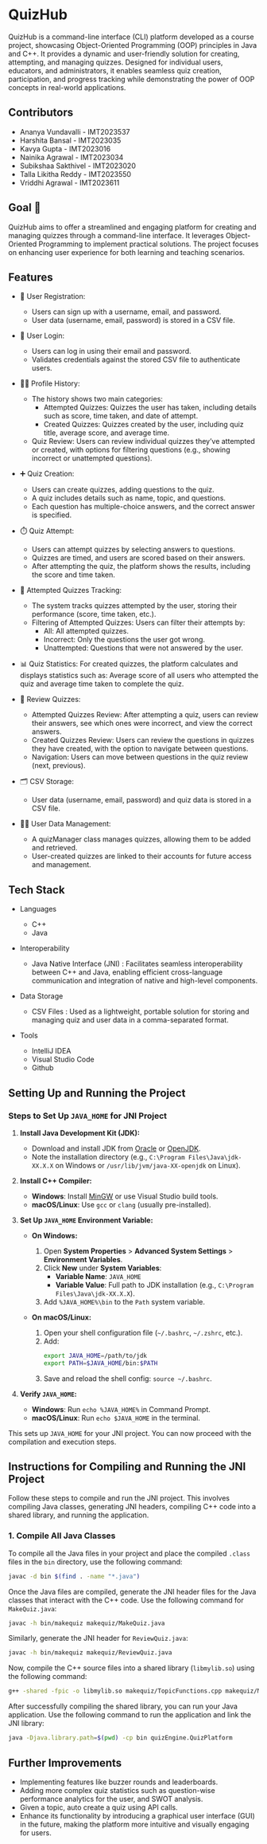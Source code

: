 # QuizHub
QuizHub is a command-line interface (CLI) platform developed as a course project, showcasing Object-Oriented Programming (OOP) principles in Java and C++. It provides a dynamic and user-friendly solution for creating, attempting, and managing quizzes. Designed for individual users, educators, and administrators, it enables seamless quiz creation, participation, and progress tracking while demonstrating the power of OOP concepts in real-world applications.

## Contributors
- Ananya Vundavalli - IMT2023537
- Harshita Bansal - IMT2023035
- Kavya Gupta - IMT2023016
- Nainika Agrawal - IMT2023034
- Subikshaa Sakthivel - IMT2023020
- Talla Likitha Reddy - IMT2023550
- Vriddhi Agrawal - IMT2023611

## Goal :dart: 
QuizHub aims to offer a streamlined and engaging platform for creating and managing quizzes through a command-line interface. It leverages Object-Oriented Programming to implement practical solutions. The project focuses on enhancing user experience for both learning and teaching scenarios.

## Features
- :lock_with_ink_pen: User Registration:
  - Users can sign up with a username, email, and password.
  - User data (username, email, password) is stored in a CSV file.
- :key: User Login:
  - Users can log in using their email and password.
  - Validates credentials against the stored CSV file to authenticate users.
- :adult:‍:briefcase: Profile History:
  - The history shows two main categories:
    - Attempted Quizzes: Quizzes the user has taken, including details such as score, time taken, and date of attempt.
    - Created Quizzes: Quizzes created by the user, including quiz title, average score, and average time.
  - Quiz Review: Users can review individual quizzes they’ve attempted or created, with options for filtering questions (e.g., showing incorrect or unattempted questions).
-  :heavy_plus_sign: Quiz Creation:
    - Users can create quizzes, adding questions to the quiz.
    - A quiz includes details such as name, topic, and questions.
    - Each question has multiple-choice answers, and the correct answer is specified.
- :stopwatch: Quiz Attempt:
  - Users can attempt quizzes by selecting answers to questions.
  - Quizzes are timed, and users are scored based on their answers.
  - After attempting the quiz, the platform shows the results, including the score and time taken.
- :memo: Attempted Quizzes Tracking:
  - The system tracks quizzes attempted by the user, storing their performance (score, time taken, etc.).
  - Filtering of Attempted Quizzes: Users can filter their attempts by:
    - All: All attempted quizzes.
    - Incorrect: Only the questions the user got wrong.
    - Unattempted: Questions that were not answered by the user.
- :bar_chart: Quiz Statistics: For created quizzes, the platform calculates and displays statistics such as:
Average score of all users who attempted the quiz and average time taken to complete the quiz.
- :calendar: Review Quizzes:
  - Attempted Quizzes Review: After attempting a quiz, users can review their answers, see which ones were incorrect, and view the correct answers.
  - Created Quizzes Review: Users can review the questions in quizzes they have created, with the option to navigate between questions.
  - Navigation: Users can move between questions in the quiz review (next, previous).
 
- :card_index_dividers: CSV Storage:
  - User data (username, email, password) and quiz data is stored in a CSV file.
 
- :technologist: User Data Management:
  - A quizManager class manages quizzes, allowing them to be added and retrieved.
  - User-created quizzes are linked to their accounts for future access and management.
  

## Tech Stack
- Languages
  - C++
  - Java

- Interoperability
  - Java Native Interface (JNI) : Facilitates seamless interoperability between C++ and Java, enabling efficient cross-language communication and integration of native and high-level components.

- Data Storage
  - CSV Files : Used as a lightweight, portable solution for storing and managing quiz and user data in a comma-separated format.

- Tools
  - IntelliJ IDEA
  - Visual Studio Code
  - Github
 
## Setting Up and Running the Project
### Steps to Set Up `JAVA_HOME` for JNI Project

1. **Install Java Development Kit (JDK):**
   - Download and install JDK from [Oracle](https://www.oracle.com/java/technologies/javase-downloads.html) or [OpenJDK](https://openjdk.org/).
   - Note the installation directory (e.g., `C:\Program Files\Java\jdk-XX.X.X` on Windows or `/usr/lib/jvm/java-XX-openjdk` on Linux).

2. **Install C++ Compiler:**
   - **Windows**: Install [MinGW](https://www.mingw-w64.org/) or use Visual Studio build tools.
   - **macOS/Linux**: Use `gcc` or `clang` (usually pre-installed).

3. **Set Up `JAVA_HOME` Environment Variable:**

   - **On Windows:**
     1. Open **System Properties** > **Advanced System Settings** > **Environment Variables**.
     2. Click **New** under **System Variables**:
        - **Variable Name**: `JAVA_HOME`
        - **Variable Value**: Full path to JDK installation (e.g., `C:\Program Files\Java\jdk-XX.X.X`).
     3. Add `%JAVA_HOME%\bin` to the `Path` system variable.

   - **On macOS/Linux:**
     1. Open your shell configuration file (`~/.bashrc`, `~/.zshrc`, etc.).
     2. Add:
        ```sh
        export JAVA_HOME=/path/to/jdk
        export PATH=$JAVA_HOME/bin:$PATH
        ```
     3. Save and reload the shell config: `source ~/.bashrc`.

4. **Verify `JAVA_HOME`:**
   - **Windows**: Run `echo %JAVA_HOME%` in Command Prompt.
   - **macOS/Linux**: Run `echo $JAVA_HOME` in the terminal.


This sets up `JAVA_HOME` for your JNI project. You can now proceed with the compilation and execution steps.

## Instructions for Compiling and Running the JNI Project

Follow these steps to compile and run the JNI project. This involves compiling Java classes, generating JNI headers, compiling C++ code into a shared library, and running the application.

### 1. Compile All Java Classes
To compile all the Java files in your project and place the compiled `.class` files in the `bin` directory, use the following command:

```sh
javac -d bin $(find . -name "*.java")
```

Once the Java files are compiled, generate the JNI header files for the Java classes that interact with the C++ code. Use the following command for `MakeQuiz.java`:
```sh
javac -h bin/makequiz makequiz/MakeQuiz.java
```
Similarly, generate the JNI header for `ReviewQuiz.java`:
```sh
javac -h bin/makequiz makequiz/ReviewQuiz.java
```

Now, compile the C++ source files into a shared library (`libmylib.so`) using the following command:
```sh
g++ -shared -fpic -o libmylib.so makequiz/TopicFunctions.cpp makequiz/MakeQuizFile.cpp makequiz/getCurrentDate.cpp -I"$JAVA_HOME/include" -I"$JAVA_HOME/include/linux" -I"bin/makequiz"
```

After successfully compiling the shared library, you can run your Java application. Use the following command to run the application and link the JNI library:
```sh
java -Djava.library.path=$(pwd) -cp bin quizEngine.QuizPlatform
```


## Further Improvements
- Implementing features like buzzer rounds and leaderboards.
- Adding more complex quiz statistics such as question-wise performance analytics for the user, and SWOT analysis.
- Given a topic, auto create a quiz using API calls.
- Enhance its functionality by introducing a graphical user interface (GUI) in the future, making the platform more intuitive and visually engaging for users.

